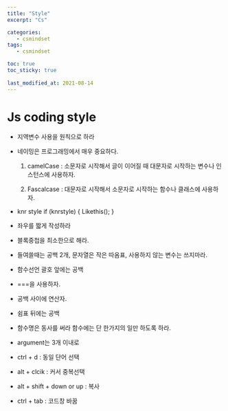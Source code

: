 ```yaml
---
title: "Style"
excerpt: "Cs"

categories:
   - csmindset
tags:
   - csmindset

toc: true
toc_sticky: true
   
last_modified_at: 2021-08-14
---
```


# Js coding style

- 지역변수 사용을 원칙으로 하라

- 네이밍은 프로그래밍에서 매우 중요하다.
  
  1. camelCase : 소문자로 시작해서 글이 이어질 때 대문자로 시작하는 변수나 인스턴스에 사용하자.

  2. Fascalcase : 대문자로 시작해서 소문자로 시작하는 함수나 클래스에 사용하자.

- knr style
if (knrstyle) {
    Likethis();
}

- 좌우를 짧게 작성하라

- 블록중첩을 최소한으로 해라.

- 들여쓸때는 공백 2개, 문자열은 작은 따옴표, 사용하지 않는 변수는 쓰지마라. 

- 함수선언 괄호 앞에는 공백

- ===을 사용하자.

- 공백 사이에 연산자.

- 쉼표 뒤에는 공백

- 함수명은 동사를 써라 함수에는 단 한가지의 일만 하도록 하라.

- argument는 3개 이내로

- ctrl + d : 동일 단어 선택
- alt + clcik : 커서 중복선택
- alt + shift + down or up : 복사
- ctrl + tab : 코드창 바꿈

